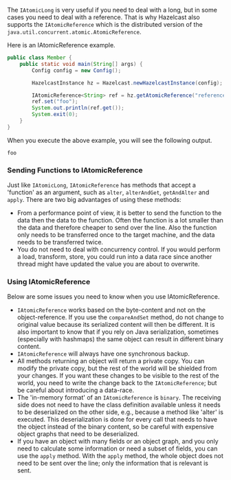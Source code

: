 
The `IAtomicLong` is very useful if you need to deal with a long, but in some cases you need to deal with a reference. That is why Hazelcast also supports the `IAtomicReference` which is the distributed version of the `java.util.concurrent.atomic.AtomicReference`.

Here is an IAtomicReference example.

```java
public class Member {
    public static void main(String[] args) {
        Config config = new Config();

        HazelcastInstance hz = Hazelcast.newHazelcastInstance(config);

        IAtomicReference<String> ref = hz.getAtomicReference("reference");
        ref.set("foo");
        System.out.println(ref.get());
        System.exit(0);
    } 
}
```

When you execute the above example, you will see the following output.

`foo`

### Sending Functions to IAtomicReference

Just like `IAtomicLong`, `IAtomicReference` has methods that accept a 'function' as an argument, such as `alter`, `alterAndGet`, `getAndAlter` and `apply`. There are two big advantages of using these methods:

-	From a performance point of view, it is better to send the function to the data then the data to the function. Often the function is a lot smaller than the data and therefore cheaper to send over the line. Also the function only needs to be transferred once to the target machine, and the data needs to be transferred twice.
-	You do not need to deal with concurrency control. If you would perform a load, transform, store, you could run into a data race since another thread might have updated the value you are about to overwrite. 

### Using IAtomicReference

Below are some issues you need to know when you use IAtomicReference.

-	`IAtomicReference` works based on the byte-content and not on the object-reference. If you use the `compareAndSet` method, do not change to original value because its serialized content will then be different. 
It is also important to know that if you rely on Java serialization, sometimes (especially with hashmaps) the same object can result in different binary content.
-	`IAtomicReference` will always have one synchronous backup.
-	All methods returning an object will return a private copy. You can modify the private copy, but the rest of the world will be shielded from your changes. If you want these changes to be visible to the rest of the world, you need to write the change back to the `IAtomicReference`; but be careful about introducing a data-race. 
-	The 'in-memory format' of an `IAtomicReference` is `binary`. The receiving side does not need to have the class definition available unless it needs to be deserialized on the other side, e.g., because a method like 'alter' is executed. This deserialization is done for every call that needs to have the object instead of the binary content, so be careful with expensive object graphs that need to be deserialized.
-	If you have an object with many fields or an object graph, and you only need to calculate some information or need a subset of fields, you can use the `apply` method. With the `apply` method, the whole object does not need to be sent over the line; only the information that is relevant is sent.
